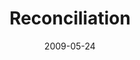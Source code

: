 ---
layout: music 
title: "Reconciliation"
series: "Roadmap For A Revolution"
date: 2009-05-24 
description: "Chuck Mingo discusses how reconciliation is a critical part of what God's doing in the world today and what we can learn about it from the early church."
audio: "http://s3.amazonaws.com/crossroadsaudiomessages/Roadmap2.mp3"
audio-duration: "27:28"
src: "http://www.crossroads.net/players/media/mediumHz/Roadmap_190x110v2.gif"
---